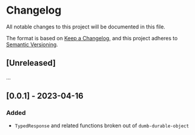 # Changelog

All notable changes to this project will be documented in this file.

The format is based on [Keep a Changelog](https://keepachangelog.com/en/1.0.0/),
and this project adheres to [Semantic Versioning](https://semver.org/spec/v2.0.0.html).

## [Unreleased]

...

## [0.0.1] - 2023-04-16

### Added

- `TypedResponse` and related functions broken out of `dumb-durable-object`
